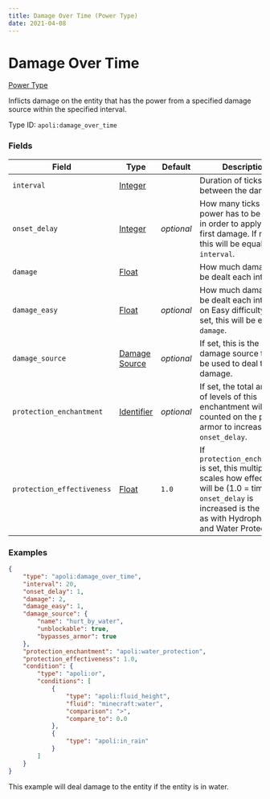 ```yaml
---
title: Damage Over Time (Power Type)
date: 2021-04-08
---
```


# Damage Over Time

[Power Type](../power_types.md)

Inflicts damage on the entity that has the power from a specified damage source within the specified interval.

Type ID: `apoli:damage_over_time`

### Fields

Field  | Type | Default | Description
-------|------|---------|------------
`interval` | [Integer](../data_types/integer.md) | | Duration of ticks to wait between the damage.
`onset_delay` | [Integer](../data_types/integer.md) | _optional_ | How many ticks the power has to be active in order to apply the first damage. If not set, this will be equal to `interval`.
`damage` | [Float](../data_types/float.md) | | How much damage will be dealt each interval.
`damage_easy` | [Float](../data_types/float.md) | _optional_ | How much damage will be dealt each interval on Easy difficulty. If not set, this will be equal to `damage`.                                                                           |
`damage_source` | [Damage Source](../data_types/damage_source.md) | _optional_ | If set, this is the damage source that will be used to deal the damage.
`protection_enchantment` | [Identifier](../data_types/identifier.md) | _optional_ | If set, the total amount of levels of this enchantment will be counted on the player's armor to increase the `onset_delay`.
`protection_effectiveness` | [Float](../data_types/float.md) | `1.0` | If `protection_enchantment` is set, this multiplier scales how effective it will be (1.0 = time the `onset_delay` is increased is the same as with Hydrophobia and Water Protection).

### Examples

```json
{
	"type": "apoli:damage_over_time",
	"interval": 20,
	"onset_delay": 1,
	"damage": 2,
	"damage_easy": 1,
	"damage_source": {
		"name": "hurt_by_water",
		"unblockable": true,
		"bypasses_armor": true
	},
	"protection_enchantment": "apoli:water_protection",
	"protection_effectiveness": 1.0,
	"condition": {
		"type": "apoli:or",
		"conditions": [
			{
				"type": "apoli:fluid_height",
				"fluid": "minecraft:water",
				"comparison": ">",
				"compare_to": 0.0
			},
			{
				"type": "apoli:in_rain"
			}
		]
	}
}
```

This example will deal damage to the entity if the entity is in water.
